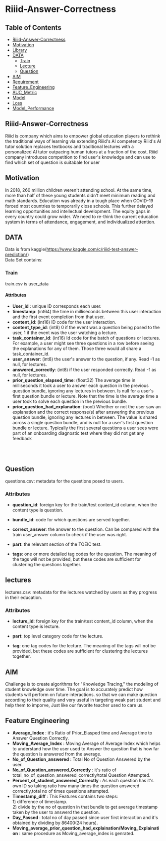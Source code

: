 # Riiid-Answer-Correctness

## Table of Contents
* [Riiid-Answer-Correctness](#Riiid-Answer-Correctness)
* [Motivation](#Motivation)
* [Library](#Library)
* [DATA](#DATA)
  * [Train](#Train)
  * [Lecture](#Lecture)
  * [Question](#Question)
* [AIM](#AIM)
* [Requirement](#Requirement)
* [Feature_Engineering](#Feature_Engineering)
* [AUC_Metric](#AUC_Metric)
* [Model](#Model)
* [Loss](#Loss)
* [Model_Performance](#Model_Performance)


## Riiid-Answer-Correctness
Riiid is company which aims to empower global education players to rethink the traditional ways of learning via extending Riiid's AI competency Riiid's AI tutor solution replaces textbooks and traditional lectures with a personalized AI tutor outpacing human tutors at a fraction of the cost.
Riiid company introduces competition to find user's knowledge and can use to find which set of question is suitabale for user

## Motivation
In 2018, 260 million children weren't attending school. At the same time, more than half of these young students didn't meet minimum reading and math standards. Education was already in a tough place when COVID-19 forced most countries to temporarily close schools. This further delayed learning opportunities and intellectual development. The equity gaps in every country could grow wider. We need to re-think the current education system in terms of attendance, engagement, and individualized attention.



## DATA
Data is from kaggle(https://www.kaggle.com/c/riiid-test-answer-prediction/)<br/>
Data Set contains:
### Train 
train.csv is user_data 
#### Attributes
 * **User_id** : unique ID corresponds each user.<br/>
 * **timestamp**: (int64) the time in milliseconds between this user interaction and the first event completion from that user.<br/>
 * **content_id**: (int16) ID code for the user interaction.<br/>
 * **content_type_id**: (int8) 0 if the event was a question being posed to the user, 1 if the event was the user watching a lecture.<br/>
 * **task_container_id**: (int16) Id code for the batch of questions or lectures. For example, a user might see three questions in a row before seeing the explanations for any of them. Those three would all share a task_container_id.<br/>
 * **user_answer**: (int8) the user's answer to the question, if any. Read -1 as null, for lectures.<br/>
 * **answered_correctly**: (int8) if the user responded correctly. Read -1 as null, for lectures.<br/>
 * **prior_question_elapsed_time**: (float32) The average time in milliseconds it took a user to answer each question in the previous question bundle, ignoring any lectures in between. Is null for a user's first question bundle or lecture. Note that the time is the average time a user took to solve each question in the previous bundle.<br/>
 * **prior_question_had_explanation**: (bool) Whether or not the user saw an explanation and the correct response(s) after answering the previous question bundle, ignoring any lectures in between. The value is shared across a single question bundle, and is null for a user's first question bundle or lecture. Typically the first several questions a user sees were part of an onboarding diagnostic test where they did not get any feedback<br/>
<br/>
<br/>

## Question
   questions.csv: metadata for the questions posed to users.<br/>
### Attributes
 * **question_id**: foreign key for the train/test content_id column, when the content type is question.<br/>

 * **bundle_id**: code for which questions are served together.<br/>

 * **correct_answer**: the answer to the question. Can be compared with the train user_answer column to check if the user was right.<br/>

 * **part**: the relevant section of the TOEIC test.<br/>

 * **tags**: one or more detailed tag codes for the question. The meaning of the tags will not be provided, but these codes are sufficient for clustering the questions              together.<br/>

## lectures
   lectures.csv: metadata for the lectures watched by users as they progress in their education.<br/>
### Attributes
 * **lecture_id**: foreign key for the train/test content_id column, when the content type is lecture.<br/>

 * **part**: top level category code for the lecture.<br/>

 * **tag**: one tag codes for the lecture. The meaning of the tags will not be provided, but these codes are sufficient for clustering the lectures together.<br/>

## AIM
Challenge is to create algorithms for "Knowledge Tracing," the modeling of student knowledge over time. The goal is to accurately predict how students will perform on future interactions. so that we can make question according to their quality and very useful in targeting weak part student and help them to imporve, Just like our favorite teacher used to care us. 

## Feature Engineering
* **Average_Index** : it's Ratio of Prior_Elasped time and Average time to Answer Question Correctly.<br/>
* **Moving_Average_Index** : Moving Average of Average Index which helps to understand how the user used to Answer the question that is how far the question is                                      answered from the average.<br/>
* **No_of_Question_answered** : Total No of Question Answered by the user.<br/>
* **No_of_Question_answered_Correctly** : it's ratio of total_no_of_question_answered_correctly/total Question Attempted.<br/>
* **Percent_of_student_answered_Correctly** : As each question has it's own ID so taking ratio how many times the question answered correctly,total no of times                                                      questions attempted.<br/> 
* **Timestamp_diff** : This Features contains two steps:<br/>
                                                      1) difference of timestamp.<br/>
                                                      2) divide by the no of question in that bundle to get average timestamp taken by the                                                                                      user to answerd the question.<br/>
* **Day_Passed** : total no of day passed since user first interaction and it's obtained by dividing by 86400(24 hours).<br/>
* **Moving_average_prior_question_had_explaination/Moving_Explaination** : same procedure as Moving_average_index is genrated.<br/>


